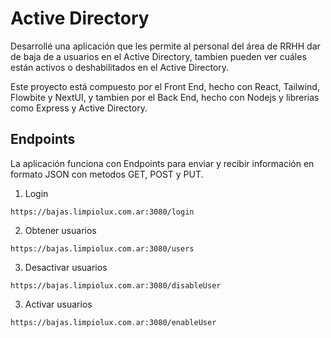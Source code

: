 # Active Directory

Desarrollé una aplicación que les permite al personal del área de RRHH dar de baja de a usuarios en el Active Directory, tambien pueden ver cuáles están activos o deshabilitados en el Active Directory.

Este proyecto está compuesto por el Front End, hecho con React, Tailwind, Flowbite y NextUI, y tambien por el Back End, hecho con Nodejs y librerias como Express y Active Directory.

## Endpoints

La aplicación funciona con Endpoints para enviar y recibir información en formato JSON con metodos GET, POST y PUT.

1. Login
~~~
https://bajas.limpiolux.com.ar:3080/login
~~~

2. Obtener usuarios
~~~
https://bajas.limpiolux.com.ar:3080/users
~~~

3. Desactivar usuarios
~~~
https://bajas.limpiolux.com.ar:3080/disableUser
~~~

3. Activar usuarios
~~~
https://bajas.limpiolux.com.ar:3080/enableUser
~~~

